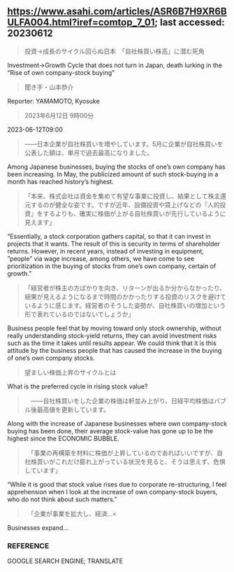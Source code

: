 ## https://www.asahi.com/articles/ASR6B7H9XR6BULFA004.html?iref=comtop_7_01; last accessed: 20230612

> 投資→成長のサイクル回らぬ日本　「自社株買い株高」に潜む死角

Investment->Growth Cycle that does not turn in Japan, death lurking in the “Rise of own company-stock buying”

> 聞き手・山本恭介

Reporter: YAMAMOTO, Kyosuke

> 2023年6月12日 9時00分

2023-06-12T09:00

> ――日本企業が自社株買いを増やしています。5月に企業が自社株買いを公表した額は、単月で過去最高になりました。

Among Japanese businesses, buying the stocks of one’s own company has been increasing. In May, the publicized amount of such stock-buying in a month has reached history’s highest.

>「本来、株式会社は資金を集めて有望な事業に投資し、結果として株主還元するのが健全な姿です。ですが近年、設備投資や賃上げなどの『人的投資』をするよりも、確実に株価が上がる自社株買いが先行しているように見えます」

“Essentially, a stock corporation gathers capital, so that it can invest in projects that it wants. The result of this is security in terms of shareholder returns. However, in recent years, instead of investing in equipment, ”people” via wage increase, among others, we have come to see prioritization in the buying of stocks from one’s own company, certain of growth.”

>「経営者が株主の方ばかりを向き、リターンが出るか分からなかったり、結果が見えるようになるまで時間のかかったりする投資のリスクを避けているように感じます。経営者のそうした姿勢が、自社株買いの増加という形で表れているのではないでしょうか」

Business people feel that by moving toward only stock ownership, without really understanding stock-yield returns, they can avoid investment risks such as the time it takes until results appear. We could think that it is this attitude by the business people that has caused the increase in the buying of one’s own company stocks.

> 望ましい株価上昇のサイクルとは

What is the preferred cycle in rising stock value?

>　――自社株買いをした企業の株価は軒並み上がり、日経平均株価はバブル後最高値を更新しています。

Along with the increase of Japanese businesses where own company-stock buying has been done, their average stock-value has gone up to be the highest since the ECONOMIC BUBBLE.

>　「事業の再構築を材料に株価が上昇しているのであればいいですが、自社株買いがこれだけ膨れ上がっている状況を見ると、そうは思えず、危惧しています」

“While it is good that stock value rises due to corporate re-structuring, I feel apprehension when I look at the increase of own company-stock buyers, who do not think about such matters.”

>　「企業が事業を拡大し、経済…<

Businesses expand…

### REFERENCE

GOOGLE SEARCH ENGINE; TRANSLATE

